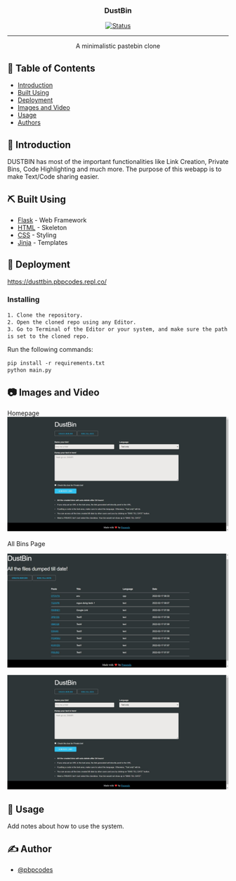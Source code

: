 
<h3 align="center">DustBin</h3>

<div align="center">

[![Status](https://img.shields.io/badge/status-active-success.svg)]()

</div>

---

<p align="center"> A minimalistic pastebin clone
    <br> 
</p>

## 📝 Table of Contents

- [Introduction](#intro)
- [Built Using](#built_using)
- [Deployment](#deployment)
- [Images and Video](#images)
- [Usage](#usage)
- [Authors](#authors)

## 🧐 Introduction <a name = "intro"></a>

DUSTBIN has most of the important functionalities like Link Creation, Private Bins, Code Highlighting and much more.
The purpose of this webapp is to make Text/Code sharing easier.


## ⛏️ Built Using <a name = "built_using"></a>

- [Flask](https://flask.palletsprojects.com/en/2.0.x/) - Web Framework
- [HTML](https://html.com/) - Skeleton
- [CSS](https://developer.mozilla.org/en-US/docs/Web/CSS) - Styling
- [Jinja](https://jinja.palletsprojects.com/en/3.0.x/) - Templates 

## 🚀 Deployment <a name = "deployment"></a>

https://dusttbin.pbpcodes.repl.co/



### Installing

```
1. Clone the repository.
2. Open the cloned repo using any Editor.
3. Go to Terminal of the Editor or your system, and make sure the path is set to the cloned repo.
```
Run the following commands:
```
pip install -r requirements.txt
python main.py
```

## 📷 Images and Video <a name="images"></a> 
Homepage <br>
![HomePage](/static/homepage.jpg) <br>
<br>
All Bins Page
<br>

![AllBins](/static/allBins.jpg)

[![pageVideo](/static/homepage.jpg)](/static/pageVid.mkv)
## 🎈 Usage <a name="usage"></a>

Add notes about how to use the system.


## ✍️ Author <a name = "authors"></a>

- [@pbpcodes](https://github.com/pbpcodes) 


